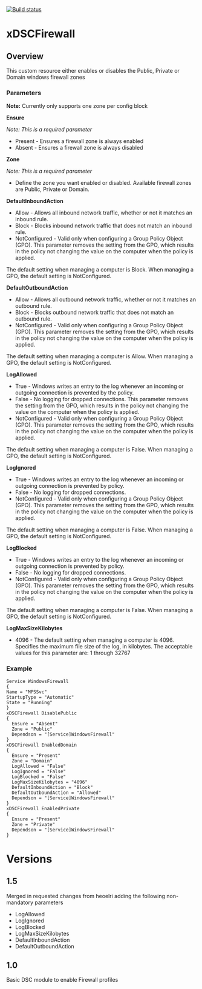 [![Build status](https://ci.appveyor.com/api/projects/status/x6a08ruk447c807x?svg=true)](https://ci.appveyor.com/project/theonlyway/xdscfirewall)

# xDSCFirewall #
## Overview ##

This custom resource either enables or disables the Public, Private or Domain windows firewall zones

### Parameters ###

**Note:** Currently only supports one zone per config block

**Ensure**

*Note: This is a required parameter*

- Present - Ensures a firewall zone is always enabled
- Absent - Ensures a firewall zone is always disabled

**Zone**

*Note: This is a required parameter*

- Define the zone you want enabled or disabled. Available firewall zones are Public, Private or Domain.

**DefaultInboundAction**

- Allow - Allows all inbound network traffic, whether or not it matches an inbound rule. 
- Block - Blocks inbound network traffic that does not match an inbound rule. 
- NotConfigured - Valid only when configuring a Group Policy Object (GPO). This parameter removes the setting from the GPO, which results in the policy not changing the value on the computer when the policy is applied. 

The default setting when managing a computer is Block. When managing a GPO, the default setting is NotConfigured.


**DefaultOutboundAction**

- Allow - Allows all outbound network traffic, whether or not it matches an outbound rule. 
- Block - Blocks outbound network traffic that does not match an outbound rule. 
- NotConfigured - Valid only when configuring a Group Policy Object (GPO). This parameter removes the setting from the GPO, which results in the policy not changing the value on the computer when the policy is applied. 

The default setting when managing a computer is Allow. When managing a GPO, the default setting is NotConfigured.

**LogAllowed**

- True - Windows writes an entry to the log whenever an incoming or outgoing connection is prevented by the policy. 
- False - No logging for dropped connections. This parameter removes the setting from the GPO, which results in the policy not changing the value on the computer when the policy is applied. 
- NotConfigured - Valid only when configuring a Group Policy Object (GPO). This parameter removes the setting from the GPO, which results in the policy not changing the value on the computer when the policy is applied. 

The default setting when managing a computer is False. When managing a GPO, the default setting is NotConfigured.

**LogIgnored**

- True - Windows writes an entry to the log whenever an incoming or outgoing connection is prevented by policy. 
- False - No logging for dropped connections. 
- NotConfigured - Valid only when configuring a Group Policy Object (GPO). This parameter removes the setting from the GPO, which results in the policy not changing the value on the computer when the policy is applied. 

The default setting when managing a computer is False. When managing a GPO, the default setting is NotConfigured.

**LogBlocked**

- True - Windows writes an entry to the log whenever an incoming or outgoing connection is prevented by policy. 
- False - No logging for dropped connections. 
- NotConfigured - Valid only when configuring a Group Policy Object (GPO). This parameter removes the setting from the GPO, which results in the policy not changing the value on the computer when the policy is applied. 

The default setting when managing a computer is False. When managing a GPO, the default setting is NotConfigured.

**LogMaxSizeKilobytes**

- 4096 - The default setting when managing a computer is 4096. Specifies the maximum file size of the log, in kilobytes. The acceptable values for this parameter are: 1 through 32767 


### Example ###

    Service WindowsFirewall
    {
    Name = "MPSSvc"
    StartupType = "Automatic"
    State = "Running"
    }
    xDSCFirewall DisablePublic
    {
      Ensure = "Absent"
      Zone = "Public"
      Dependson = "[Service]WindowsFirewall"
    }
    xDSCFirewall EnabledDomain
    {
      Ensure = "Present"
      Zone = "Domain"
      LogAllowed = "False"
      LogIgnored = "False"
      LogBlocked = "False"
      LogMaxSizeKilobytes = "4096"
      DefaultInboundAction = "Block"
      DefaultOutboundAction = "Allowed"
      Dependson = "[Service]WindowsFirewall"
    }
    xDSCFirewall EnabledPrivate
    {
      Ensure = "Present"
      Zone = "Private"
      Dependson = "[Service]WindowsFirewall"
    }

# Versions

## 1.5
Merged in requested changes from heoelri adding the following non-mandatory parameters

- LogAllowed
- LogIgnored
- LogBlocked
- LogMaxSizeKilobytes
- DefaultInboundAction
- DefaultOutboundAction

## 1.0
Basic DSC module to enable Firewall profiles